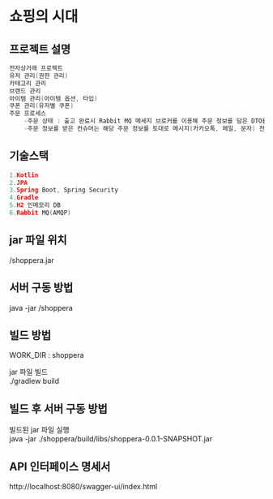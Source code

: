 # 쇼핑의 시대

## 프로젝트 설명
```c
전자상거래 프로젝트
유저 관리(권한 관리)
카테고리 관리
브랜드 관리
아이템 관리(아이템 옵션, 타입)
쿠폰 관리(유저별 쿠폰)
주문 프로세스
    -주문 상태 : 출고 완료시 Rabbit MQ 메세지 브로커를 이용해 주문 정보를 담은 DTO를 Queu에 전송
    -주문 정보를 받은 컨슈머는 해당 주문 정보를 토대로 메시지(카카오톡, 메일, 문자) 전송등의 기능을 확장할수 있다
```

## 기술스택
```c
1.Kotlin
2.JPA
3.Spring Boot, Spring Security
4.Gradle
5.H2 인메모리 DB
6.Rabbit MQ(AMQP)
```

## jar 파일 위치
/shoppera.jar

## 서버 구동 방법
java -jar /shoppera

## 빌드 방법
WORK_DIR :  shoppera

jar 파일 빌드 \
./gradlew build


## 빌드 후 서버 구동 방법
빌드된 jar 파일 실행 \
java -jar ./shoppera/build/libs/shoppera-0.0.1-SNAPSHOT.jar


## API 인터페이스 명세서
http://localhost:8080/swagger-ui/index.html